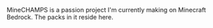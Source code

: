 MineCHAMPS is a passion project I'm currently making on Minecraft Bedrock. The packs in it reside here.